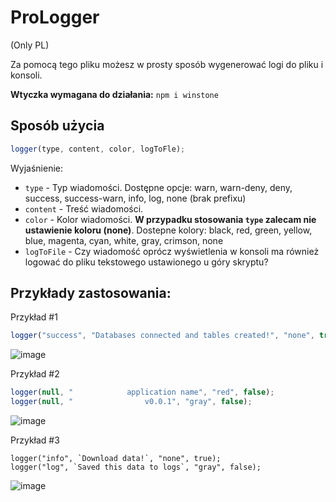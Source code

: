 # ProLogger

(Only PL)

Za pomocą tego pliku możesz w prosty sposób wygenerować logi do pliku i konsoli.

**Wtyczka wymagana do działania:** `npm i winstone`

## Sposób użycia

```js
logger(type, content, color, logToFle);
```
Wyjaśnienie:
- `type` - Typ wiadomości. Dostępne opcje: warn, warn-deny, deny, success, success-warn, info, log, none (brak prefixu)
- `content` - Treść wiadomości.
- `color` - Kolor wiadomości. **W przypadku stosowania `type` zalecam nie ustawienie koloru (none)**. Dostepne kolory: black, red, green, yellow, blue, magenta, cyan, white, gray, crimson, none
- `logToFile` - Czy wiadomość oprócz wyświetlenia w konsoli ma również logować do pliku tekstowego ustawionego u góry skryptu?

## Przykłady zastosowania:

Przykład #1 
```js
logger("success", "Databases connected and tables created!", "none", true)
```
![image](https://github.com/user-attachments/assets/c5af842b-1eef-48db-8df0-f36ef0888e31)

Przykład #2
```js
logger(null, "            application name", "red", false);
logger(null, "                v0.0.1", "gray", false);
```
![image](https://github.com/user-attachments/assets/782aa534-6f7a-4ea5-94af-bc0a7305b8fa)

Przykład #3
```
logger("info", `Download data!`, "none", true);
logger("log", `Saved this data to logs`, "gray", false);
```
![image](https://github.com/user-attachments/assets/3b48a472-3e12-4717-b568-6df7a2571be8)




